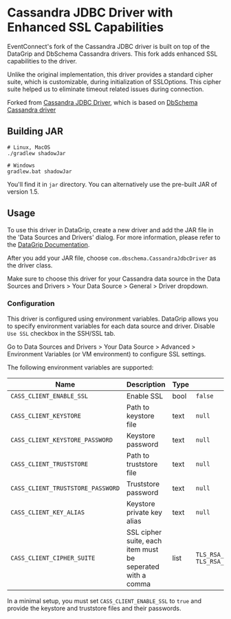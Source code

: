 # Cassandra JDBC Driver with Enhanced SSL Capabilities

EventConnect's fork of the Cassandra JDBC driver is built on top of the DataGrip and DbSchema Cassandra drivers. This fork adds enhanced SSL capabilities to the driver.

Unlike the original implementation, this driver provides a standard cipher suite, which is customizable, during initialization of SSLOptions. This cipher suite helped us to eliminate timeout related issues during connection.

Forked from [Cassandra JDBC Driver](https://github.com/DataGrip/cassandra-jdbc-driver), which is based on [DbSchema Cassandra driver](https://bitbucket.org/dbschema/cassandra-jdbc-driver/src/master/)

## Building JAR
```
# Linux, MacOS
./gradlew shadowJar

# Windows
gradlew.bat shadowJar
```

You'll find it in `jar` directory. You can alternatively use the pre-built JAR of version 1.5.

## Usage

To use this driver in DataGrip, create a new driver and add the JAR file in the 'Data Sources and Drivers' dialog. For more information, please refer to the [DataGrip Documentation](https://www.jetbrains.com/help/datagrip/jdbc-drivers.html#configure_a_jdbc_driver_for_an_existing_data_source). 

After you add your JAR file, choose `com.dbschema.CassandraJdbcDriver` as the driver class.

Make sure to choose this driver for your Cassandra data source in the Data Sources and Drivers > Your Data Source > General > Driver dropdown.

### Configuration

This driver is configured using environment variables. DataGrip allows you to specify environment variables for each data source and driver. Disable `Use SSL` checkbox in the SSH/SSL tab.

Go to Data Sources and Drivers > Your Data Source > Advanced > Environment Variables (or VM environment) to configure SSL settings.

The following environment variables are supported:

| **Name**                          | Description                                                | Type | Default                                                       |
|-----------------------------------|------------------------------------------------------------|------|---------------------------------------------------------------|
| `CASS_CLIENT_ENABLE_SSL`          | Enable SSL                                                 | bool | `false`                                                       |
| `CASS_CLIENT_KEYSTORE`            | Path to keystore file                                      | text | `null`                                                        |
| `CASS_CLIENT_KEYSTORE_PASSWORD`   | Keystore password                                          | text | `null`                                                        |
| `CASS_CLIENT_TRUSTSTORE`          | Path to truststore file                                    | text | `null`                                                        |
| `CASS_CLIENT_TRUSTSTORE_PASSWORD` | Truststore password                                        | text | `null`                                                        |
| `CASS_CLIENT_KEY_ALIAS`           | Keystore private key alias                                 | text | `null`                                                        |
| `CASS_CLIENT_CIPHER_SUITE`        | SSL cipher suite, each item must be seperated with a comma | list | `TLS_RSA_WITH_AES_128_CBC_SHA, TLS_RSA_WITH_AES_256_CBC_SHA`  |

In a minimal setup, you must set `CASS_CLIENT_ENABLE_SSL` to `true` and provide the keystore and truststore files and their passwords.
